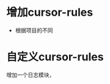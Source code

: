 















# 增加cursor-rules
- 根据项目的不同


# 自定义cursor-rules





增加一个日志模块，
































































































